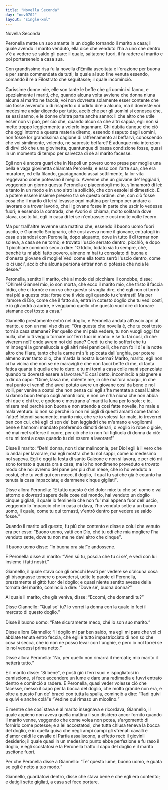 ```yaml
---
title: "Novella Seconda"
day: "nov0702"
layout: "single-xml"
---
```

<div id="nov0702" type="novella" who="filostrato">
<head>Novella Seconda</head>
<argument>
<p>
<milestone id="p07020001"/>
<name persref="peronella" type="person">Peronella</name> mette un suo amante in un doglio tornando il marito a casa; il quale avendo il marito venduto, ella dice che venduto l'ha a uno che dentro v'è a vedere se saldo gli pare: il quale, saltatone fuori, il fa radere al marito e poi portarsenelo a casa sua.</p>
</argument>
<div3 type="commentary" who="author">
<p>
<milestone id="p07020002"/>Con grandissime risa fu la novella d'Emilia ascoltata e l'orazione per buona e per santa commendata da tutti; la quale al suo fine venuta essendo, comandò il re a Filostrato che seguitasse; il quale incominciò.</p>
</div3>
<div3 type="commentary" who="filostrato">
<p>
<milestone id="p07020003"/>Carissime donne mie, elle son tante le beffe che gli uomini vi fanno, e spezialmente i mariti, che, quando alcuna volta avviene che donna niuna alcuna al marito ne faccia, voi non dovreste solamente esser contente che ciò fosse avvenuto o di risaperlo o d'udirlo dire a alcuno, ma il dovreste voi medesime andar dicendo per tutto, acciò che per gli uomini si conosca che, se essi sanno, e le donne d'altra parte anche sanno: 
            <milestone id="p07020004"/>il che altro che utile esser non vi può, per ciò che, quando alcun sa che altri sappia, egli non si mette troppo leggiermente a volerlo ingannare. 
            <milestone id="p07020005"/>Chi dubita dunque che ciò che oggi intorno a questa materia diremo, essendo risaputo dagli uomini, non fosse lor grandissima cagione di raffrenamento al beffarvi, conoscendo che voi similmente, volendo, ne sapreste beffare? 
            <milestone id="p07020006"/>È adunque mia intenzion di dirvi ciò che una giovinetta, quantunque di bassa condizione fosse, quasi in un momento di tempo per salvezza di sé al marito facesse.</p>
</div3>
<p>
<milestone id="p07020007"/>Egli non è ancora guari che in 
          <name placeref="napoli" type="place">Napoli</name> un povero 
          <name persref="marito-0702" type="person">uomo</name> prese per moglie una bella e vaga giovinetta chiamata 
          <name persref="peronella" type="person">Peronella</name>, e esso con l'arte sua, che era muratore, ed ella filando, guadagnando assai sottilmente, la lor vita reggevano come potevano il meglio. 
          <milestone id="p07020008"/>Avvenne che un 
          <name persref="giannello" type="person">giovane</name> de' leggiadri, veggendo un giorno questa 
          <name persref="peronella" type="person">Peronella</name> e piacendogli molto, s'innamorò di lei: e tanto in un modo e in uno altro la sollicitò, che con essolei si dimesticò. 
          <milestone id="p07020009"/>E a potere essere insieme presero tra sé questo ordine: che, con ciò fosse cosa che il marito di lei si levasse ogni mattina per tempo per andare a lavorare o a trovar lavorio, che il giovane fosse in parte che uscir lo vedesse fuori; e essendo la contrada, che Avorio si chiama, molto solitaria dove stava, uscito lui, egli in casa di lei se n'entrasse: e cosí molte volte fecero.</p>
<p>
<milestone id="p07020010"/>Ma pur trall'altre avvenne una mattina che, essendo il 
          <name persref="marito-0702" type="person">buono uomo</name> fuori uscito, e 
          <name persref="giannello" type="person">Giannello Scrignario</name>, ché cosí aveva nome il giovane, entratogli in casa e standosi con 
          <name persref="peronella" type="person">Peronella</name>, dopo alquanto, dove in tutto il dí tornar non soleva, a casa se ne tornò; e trovato l'uscio serrato dentro, picchiò, e dopo 'l picchiare cominciò seco a dire: 
          <milestone id="p07020011"/>
<q direct="unspecified" who="marito-0702">O Iddio, lodato sia tu sempre, ché, benché tu m'abbi fatto povero, almeno m'hai tu consolato di buona e d'onesta giovane di moglie! Vedi come ella tosto serrò l'uscio dentro, come io ci usci', acciò che alcuna persona entrar non ci potesse che noia le desse.</q></p>
<p>
<milestone id="p07020012"/>
<name persref="peronella" type="person">Peronella</name>, sentito il 
          <name persref="marito-0702" type="person">marito</name>, ché al modo del picchiare il conobbe, disse: 
          <q direct="unspecified" who="peronella">Ohimè! 
          <name persref="giannello" type="person">Giannel</name> mio, io son morta, ché ecco il marito mio, che tristo il faccia Iddio, che ci tornò: e non so che questo si voglia dire, ché egli non ci tornò mai piú a questa otta: forse che ti vide egli quando tu c'entrasti! 
          <milestone id="p07020013"/>Ma per l'amore di Dio, come che il fatto sia, entra in cotesto doglio che tu vedi costí, e io gli andrò a aprire, e veggiamo quello che questo vuol dire di tornare stamane cosí tosto a casa.</q></p>
<p>
<milestone id="p07020014"/>
<name persref="giannello" type="person">Giannello</name> prestamente entrò nel doglio, e 
          <name persref="peronella" type="person">Peronella</name> andata all'uscio aprí al 
          <name persref="marito-0702" type="person">marito</name>, e con un mal viso disse: 
          <q direct="unspecified" who="peronella">Ora questa che novella è, che tu cosí tosto torni a casa stamane? Per quello che mi paia vedere, tu non vuogli oggi far nulla, ché io ti veggio tornare co' ferri tuoi in mano: e se tu fai cosí, di che viverem noi? onde avrem noi del pane? Credi tu che io sofferi che tu m'impegni la gonnelluccia e gli altri miei pannicelli, che non fo il dí e la notte altro che filare, tanto che la carne mi s'è spiccata dall'unghia, per potere almeno aver tanto olio, che n'arda la nostra lucerna? 
          <milestone id="p07020015"/>Marito, marito, egli non ci ha vicina che non se ne maravigli e che non facci beffe di me, di tanta fatica quanta è quella che io duro: e tu mi torni a casa colle mani spenzolate quando tu dovresti essere a lavorare.</q>
<milestone id="p07020016"/>E cosí detto, incominciò a piagnere e a dir da capo: 
          <q direct="unspecified" who="peronella">Oimè, lassa me, dolente me, in che mal'ora nacqui, in che mal punto ci venni! ché avrei potuto avere un giovane cosí da bene e nol volli, per venire a costui che non pensa cui egli s'ha mentata a casa! 
          <milestone id="p07020017"/>L'altre si danno buon tempo cogli amanti loro, e non ce n'ha niuna che non abbia chi due e chi tre, e godono e mostrano a' mariti la luna per lo sole; e io, misera me! perché son buona e non attendo a cosí fatte novelle, ho male e mala ventura: io non so perché io non mi pigli di questi amanti come fanno l'altre! 
          <milestone id="p07020018"/>Intendi sanamente, marito mio, che se io volessi far male, io troverrei ben con cui, ché egli ci son de' ben leggiadri che m'amano e voglionmi bene e hannomi mandato proferendo dimolti denari, o voglio io robe o gioie, né mai mel sofferse il cuore, per ciò che io non fui figliuola di donna da ciò: e tu mi torni a casa quando tu dei essere a lavorare!</q></p>
<p>
<milestone id="p07020019"/>Disse il 
          <name persref="marito-0702" type="person">marito</name>: 
          <q direct="unspecified" who="marito-0702">Deh! donna, non ti dar malinconia, per Dio! egli è il vero che io andai per lavorare, ma egli mostra che tu nol sappi, come io medesimo nol sapeva. 
          <milestone id="p07020020"/>Egli è oggi la festa di 
          <name persref="santogaleone" type="person">santo Galeone</name> e non si lavora, e per ciò mi sono tornato a questa ora a casa; ma io ho nondimeno proveduto e trovato modo che noi avremo del pane per piú d'un mese, ché io ho venduto a 
          <name persref="uomo-0702" type="person">costui</name>, che tu vedi qui con meco, il doglio, il qual tu sai che già è cotanto ha tenuta la casa impacciata; e dammene cinque gigliati</q>.</p>
<p>
<milestone id="p07020021"/>Disse allora 
          <name persref="peronella" type="person">Peronella</name>: 
          <q direct="unspecified" who="peronella">E tutto questo è del dolor mio: tu che se' uomo e vai attorno e dovresti sapere delle cose del mondo, hai venduto un doglio cinque gigliati, il quale io feminella che non fu' mai appena fuor dell'uscio, veggendo lo 'mpaccio che in casa ci dava, l'ho venduto sette a un buono 
          <name persref="giannello" type="person">uomo</name>, il quale, come tu qui tornasti, v'entrò dentro per vedere se saldo fosse.</q></p>
<p>
<milestone id="p07020022"/>Quando il 
          <name persref="marito-0702" type="person">marito</name> udí questo, fu piú che contento e disse a colui che venuto era per esso: 
          <q direct="unspecified" who="marito-0702">Buono 
          <name persref="uomo-0702" type="person">uomo</name>, vatti con Dio, ché tu odi che mia mogliere l'ha venduto sette, dove tu non me ne davi altro che cinque</q>.</p>
<p>
<milestone id="p07020023"/>Il buono 
          <name persref="uomo-0702" type="person">uomo</name> disse: 
          <q direct="unspecified" who="uomo-0702">In buona ora sia!</q>e andossene.</p>
<p>
<milestone id="p07020024"/>E 
          <name persref="peronella" type="person">Peronella</name> disse al 
          <name persref="marito-0702" type="person">marito</name>: 
          <q direct="unspecified" who="peronella">Vien sú tu, poscia che tu ci se', e vedi con lui insieme i fatti nostri.</q></p>
<p>
<milestone id="p07020025"/>
<name persref="giannello" type="person">Giannello</name>, il quale stava con gli orecchi levati per vedere se d'alcuna cosa gli bisognasse temere o provedersi, udite le parole di 
          <name persref="peronella" type="person">Peronella</name>, prestamente si gittò fuor del doglio; e quasi niente sentito avesse della tornata del 
          <name persref="marito-0702" type="person">marito</name>, cominciò a dire: 
          <q direct="unspecified" who="giannello">Dove se', buona donna?</q></p>
<p>
<milestone id="p07020026"/>Al quale il 
          <name persref="marito-0702" type="person">marito</name>, che già veniva, disse: 
          <q direct="unspecified" who="marito-0702">Eccomi, che domandi tu?</q></p>
<p>
<milestone id="p07020027"/>Disse 
          <name persref="giannello" type="person">Giannello</name>: 
          <q direct="unspecified" who="giannello">Qual se' tu? Io vorrei la donna con la quale io feci il mercato di questo doglio.</q></p>
<p>
<milestone id="p07020028"/>Disse il buono 
          <name persref="marito-0702" type="person">uomo</name>: 
          <q direct="unspecified" who="marito-0702">Fate sicuramente meco, ché io son suo marito.</q></p>
<p>
<milestone id="p07020029"/>Disse allora 
          <name persref="giannello" type="person">Giannello</name>: 
          <q direct="unspecified" who="giannello">Il doglio mi par ben saldo, ma egli mi pare che voi ci abbiate tenuta entro feccia, ché egli è tutto impastricciato di non so che cosa sí secca, che io non ne posso levar con l'unghie, e però io nol torrei se io nol vedessi prima netto.</q></p>
<p>
<milestone id="p07020030"/>Disse allora 
          <name persref="peronella" type="person">Peronella</name>: 
          <q direct="unspecified" who="peronella">No, per quello non rimarrà il mercato; mio 
          <name persref="marito-0702" type="person">marito</name> il netterà tutto.</q></p>
<p>
<milestone id="p07020031"/>E il 
          <name persref="marito-0702" type="person">marito</name> disse: 
          <q direct="unspecified" who="marito-0702">Sí bene</q>, e posti giú i ferri suoi e ispogliatosi in camiscione, si fece accendere un lume e dare una radimadia e fuvvi entrato dentro e cominciò a radere. 
          <milestone id="p07020032"/>E 
          <name persref="peronella" type="person">Peronella</name>, quasi veder volesse ciò che facesse, messo il capo per la bocca del doglio, che molto grande non era, e oltre a questo l'un de' bracci con tutta la spalla, cominciò a dire: 
          <q direct="unspecified" who="peronella">Radi quivi e quivi e anche colà</q>e 
          <q direct="unspecified">Vedine qui rimaso un micolino.</q></p>
<p>
<milestone id="p07020033"/>E mentre che cosí stava e al 
          <name persref="marito-0702" type="person">marito</name> insegnava e ricordava, 
          <name persref="giannello" type="person">Giannello</name>, il quale appieno non aveva quella mattina il suo disidero ancor fornito quando il 
          <name persref="marito-0702" type="person">marito</name> venne, veggendo che come volea non potea, s'argomentò di fornirlo come potesse; 
          <milestone id="p07020034"/>e a lei accostatosi, che tutta chiusa teneva la bocca del doglio, e in quella guisa che negli ampi campi gli sfrenati cavalli e d'amor caldi le cavalle di Partia assaliscono, a effetto recò il giovinil desiderio; il quale quasi in un medesimo punto ebbe perfezione e fu raso il doglio, e egli scostatosi e la 
          <name persref="peronella" type="person">Peronella</name> tratto il capo del doglio e il marito uscitone fuori.</p>
<p>
<milestone id="p07020035"/>Per che 
          <name persref="peronella" type="person">Peronella</name> disse a 
          <name persref="giannello" type="person">Giannello</name>: 
          <q direct="unspecified" who="peronella">Te' questo lume, buono uomo, e guata se egli è netto a tuo modo.</q></p>
<p>
<milestone id="p07020036"/>
<name persref="giannello" type="person">Giannello</name>, guardatovi dentro, disse che stava bene e che egli era contento; e datigli sette gigliati, a casa sel fece portare.</p>
</div>